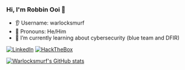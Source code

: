 ### Hi, I'm Robbin Ooi 👋
* 👂 Username: warlocksmurf
* 👩 Pronouns: He/Him
* 🌱 I’m currently learning about cybersecurity (blue team and DFIR)

[![LinkedIn](https://img.shields.io/badge/LinkedIn-0077B5?style=for-the-badge&logo=linkedin&logoColor=white)](https://www.linkedin.com/in/robbinooi/) [![HackTheBox](https://img.shields.io/badge/HackTheBox-111927?style=for-the-badge&logo=Hack%20The%20Box&logoColor=9FEF00)](https://app.hackthebox.com/profile/1354403)

[![Warlocksmurf's GitHub stats](https://github-readme-stats.vercel.app/api?username=warlocksmurf&show_icons=true&theme=radical)](https://github.com/anuraghazra/github-readme-stats)
